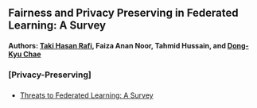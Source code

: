 ## Fairness and Privacy Preserving in Federated Learning: A Survey 
#### Authors: [Taki Hasan Rafi](https://takihasan.github.io/), Faiza Anan Noor, Tahmid Hussain, and [Dong-Kyu Chae](https://dkchae.github.io/)


### [Privacy-Preserving]
##### 
+ [Threats to Federated Learning: A Survey](https://arxiv.org/abs/2003.02133)
